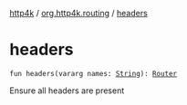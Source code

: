 [http4k](../index.md) / [org.http4k.routing](index.md) / [headers](./headers.md)

# headers

`fun headers(vararg names: `[`String`](https://kotlinlang.org/api/latest/jvm/stdlib/kotlin/-string/index.html)`): `[`Router`](-router/index.md)

Ensure all headers are present

